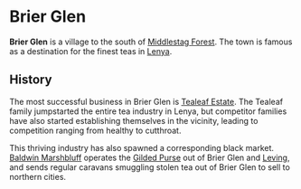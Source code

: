 # Brier Glen

**Brier Glen** is a village to the south of [Middlestag Forest](../../mote/esterfell/lenya/middlestag-forest). The town is famous as a destination for the finest teas in [Lenya](../../mote/esterfell/lenya).

## History

The most successful business in Brier Glen is [Tealeaf Estate](../../organizations/tealeaf-estate). The Tealeaf family jumpstarted the entire tea industry in Lenya, but competitor families have also started establishing themselves in the vicinity, leading to competition ranging from healthy to cutthroat.

This thriving industry has also spawned a corresponding black market. [Baldwin Marshbluff](citizenry/baldwin-marshbluff.md) operates the [Gilded Purse](../../organizations/gilded-purse) out of Brier Glen and [Leving](leving.md), and sends regular caravans smuggling stolen tea out of Brier Glen to sell to northern cities.
